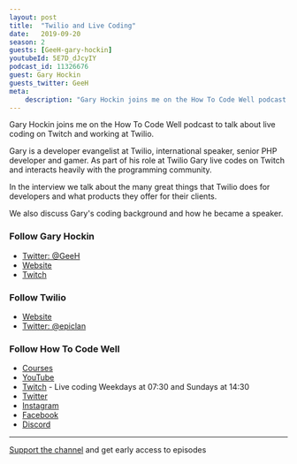 ```yaml
---
layout: post
title:  "Twilio and Live Coding"
date:   2019-09-20
season: 2
guests: [GeeH-gary-hockin]
youtubeId: 5E7D_dJcyIY
podcast_id: 11326676
guest: Gary Hockin
guests_twitter: GeeH
meta:
    description: "Gary Hockin joins me on the How To Code Well podcast to talk about live coding on Twitch and working at Twilio"
---
```

Gary Hockin joins me on the How To Code Well podcast to talk about live coding on Twitch and working at Twilio.

Gary is a developer evangelist at Twilio, international speaker, senior PHP developer and gamer.  As part of his role at Twilio Gary live codes on Twitch and interacts heavily with the programming community.

In the interview we talk about the many great things that Twilio does for developers and what products they offer for their clients.

We also discuss Gary's coding background and how he became a speaker.

### Follow Gary Hockin
- [Twitter: @GeeH](https://twitter.com/GeeH)
- [Website](https://blog.hock.in)
- [Twitch](https://www.twitch.tv/spabby)

### Follow Twilio
- [Website](https://www.twilio.com) 
- [Twitter: @epiclan](https://twitter.com/twilio)

### Follow How To Code Well
- [Courses](http://howtocodewell.net)
- [YouTube](http://youtube.com/howtocodewell)
- [Twitch](http://twitch.tv/howtocodewell) - Live coding Weekdays at 07:30 and Sundays at 14:30
- [Twitter](https://twitter.com/howtocodewell)
- [Instagram](http://instagram.com/howtocodewell/)
- [Facebook](http://facebook.com/howtocodewell/)
- [Discord](http://howtocodewell.net/discord)

-------------------------------

[Support the channel](https://www.patreon.com/howToCodeWell) and get early access to episodes
